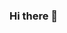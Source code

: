 ### Hi there 👋

<!--
**arunjaiswal1411/arunjaiswal1411** is a ✨ _special_ ✨ repository because its `README.md` (this file) appears on your GitHub profile.

Here are some ideas to get you started:

- 🔭 I’m currently working on AI
- 🌱 I’m currently learning Python
- 👯 I’m looking to collaborate on any AI expert
- 🤔 I’m looking for help with ML Model
- 💬 Ask me about Simple python code because i am learning python
- 📫 How to reach me: arunjaiswal1411@gmail.com
- 😄 Pronouns: ...
- ⚡ Fun fact: ...
-->
